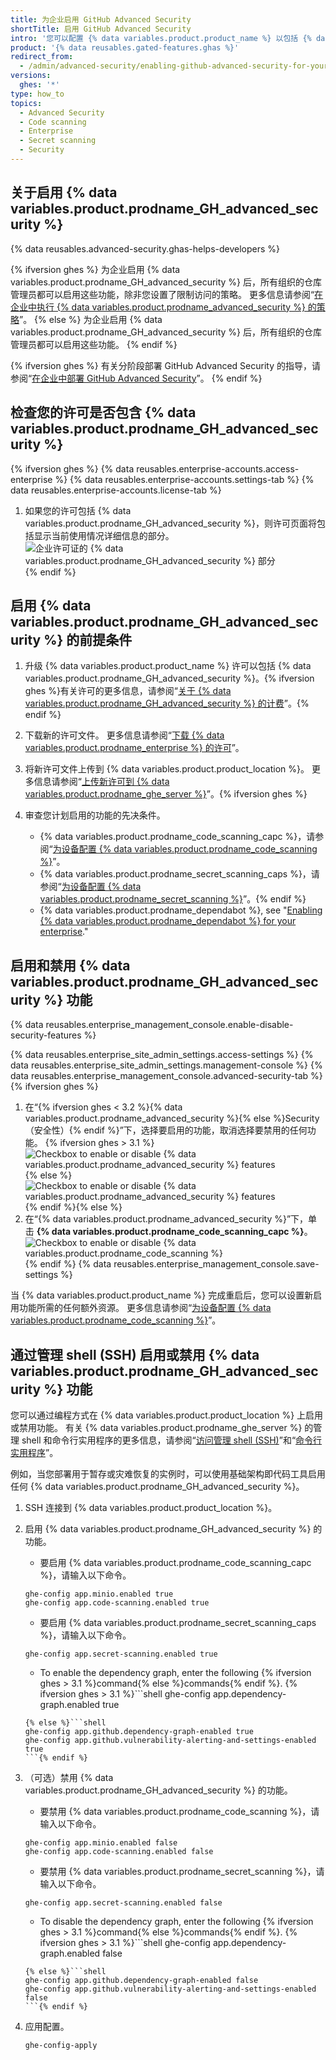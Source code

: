 ```yaml
---
title: 为企业启用 GitHub Advanced Security
shortTitle: 启用 GitHub Advanced Security
intro: '您可以配置 {% data variables.product.product_name %} 以包括 {% data variables.product.prodname_GH_advanced_security %}。 这将提供额外的功能，帮助用户发现和修复其代码中的安全问题。'
product: '{% data reusables.gated-features.ghas %}'
redirect_from:
  - /admin/advanced-security/enabling-github-advanced-security-for-your-enterprise
versions:
  ghes: '*'
type: how_to
topics:
  - Advanced Security
  - Code scanning
  - Enterprise
  - Secret scanning
  - Security
---
```


## 关于启用 {% data variables.product.prodname_GH_advanced_security %}

{% data reusables.advanced-security.ghas-helps-developers %}

{% ifversion ghes %}
为企业启用 {% data variables.product.prodname_GH_advanced_security %} 后，所有组织的仓库管理员都可以启用这些功能，除非您设置了限制访问的策略。 更多信息请参阅“[在企业中执行 {% data variables.product.prodname_advanced_security %} 的策略](/admin/policies/enforcing-policies-for-advanced-security-in-your-enterprise)”。
{% else %}
为企业启用 {% data variables.product.prodname_GH_advanced_security %} 后，所有组织的仓库管理员都可以启用这些功能。
{% endif %}

{% ifversion ghes %}
有关分阶段部署 GitHub Advanced Security 的指导，请参阅“[在企业中部署 GitHub Advanced Security](/admin/advanced-security/deploying-github-advanced-security-in-your-enterprise)”。
{% endif %}

## 检查您的许可是否包含 {% data variables.product.prodname_GH_advanced_security %}

{% ifversion ghes %}
{% data reusables.enterprise-accounts.access-enterprise %}
{% data reusables.enterprise-accounts.settings-tab %}
{% data reusables.enterprise-accounts.license-tab %}
1. 如果您的许可包括 {% data variables.product.prodname_GH_advanced_security %}，则许可页面将包括显示当前使用情况详细信息的部分。 ![企业许可证的 {% data variables.product.prodname_GH_advanced_security %} 部分](/assets/images/help/billing/ghas-orgs-list-enterprise-ghes.png)
{% endif %}

## 启用 {% data variables.product.prodname_GH_advanced_security %} 的前提条件

1. 升级 {% data variables.product.product_name %} 许可以包括 {% data variables.product.prodname_GH_advanced_security %}。{% ifversion ghes %}有关许可的更多信息，请参阅“[关于 {% data variables.product.prodname_GH_advanced_security %} 的计费](/billing/managing-billing-for-github-advanced-security/about-billing-for-github-advanced-security)”。{% endif %}
2. 下载新的许可文件。 更多信息请参阅“[下载 {% data variables.product.prodname_enterprise %} 的许可](/billing/managing-your-license-for-github-enterprise/downloading-your-license-for-github-enterprise)”。
3. 将新许可文件上传到 {% data variables.product.product_location %}。 更多信息请参阅“[上传新许可到 {% data variables.product.prodname_ghe_server %}](/billing/managing-your-license-for-github-enterprise/uploading-a-new-license-to-github-enterprise-server)”。{% ifversion ghes %}
4. 审查您计划启用的功能的先决条件。

    - {% data variables.product.prodname_code_scanning_capc %}，请参阅“[为设备配置 {% data variables.product.prodname_code_scanning %}](/admin/advanced-security/configuring-code-scanning-for-your-appliance#prerequisites-for-code-scanning)”。
    - {% data variables.product.prodname_secret_scanning_caps %}，请参阅“[为设备配置 {% data variables.product.prodname_secret_scanning %}](/admin/advanced-security/configuring-secret-scanning-for-your-appliance#prerequisites-for-secret-scanning)”。{% endif %}
    - {% data variables.product.prodname_dependabot %}, see "[Enabling {% data variables.product.prodname_dependabot %} for your enterprise](/admin/configuration/configuring-github-connect/enabling-dependabot-for-your-enterprise)."

## 启用和禁用 {% data variables.product.prodname_GH_advanced_security %} 功能

{% data reusables.enterprise_management_console.enable-disable-security-features %}

{% data reusables.enterprise_site_admin_settings.access-settings %}
{% data reusables.enterprise_site_admin_settings.management-console %}
{% data reusables.enterprise_management_console.advanced-security-tab %}{% ifversion ghes %}
1. 在“{% ifversion ghes < 3.2 %}{% data variables.product.prodname_advanced_security %}{% else %}Security（安全性）{% endif %}”下，选择要启用的功能，取消选择要禁用的任何功能。
{% ifversion ghes > 3.1 %}![Checkbox to enable or disable {% data variables.product.prodname_advanced_security %} features](/assets/images/enterprise/3.2/management-console/enable-security-checkboxes.png){% else %}![Checkbox to enable or disable {% data variables.product.prodname_advanced_security %} features](/assets/images/enterprise/management-console/enable-advanced-security-checkboxes.png){% endif %}{% else %}
1. 在“{% data variables.product.prodname_advanced_security %}”下，单击 **{% data variables.product.prodname_code_scanning_capc %}**。 ![Checkbox to enable or disable {% data variables.product.prodname_code_scanning %}](/assets/images/enterprise/management-console/enable-code-scanning-checkbox.png){% endif %}
{% data reusables.enterprise_management_console.save-settings %}

当 {% data variables.product.product_name %} 完成重启后，您可以设置新启用功能所需的任何额外资源。 更多信息请参阅“[为设备配置 {% data variables.product.prodname_code_scanning %}](/admin/advanced-security/configuring-code-scanning-for-your-appliance)”。

## 通过管理 shell (SSH) 启用或禁用 {% data variables.product.prodname_GH_advanced_security %} 功能

您可以通过编程方式在 {% data variables.product.product_location %} 上启用或禁用功能。 有关 {% data variables.product.prodname_ghe_server %} 的管理 shell 和命令行实用程序的更多信息，请参阅“[访问管理 shell (SSH)](/admin/configuration/accessing-the-administrative-shell-ssh)”和“[命令行实用程序](/admin/configuration/command-line-utilities#ghe-config)”。

例如，当您部署用于暂存或灾难恢复的实例时，可以使用基础架构即代码工具启用任何 {% data variables.product.prodname_GH_advanced_security %}。

1. SSH 连接到 {% data variables.product.product_location %}。
1. 启用 {% data variables.product.prodname_GH_advanced_security %} 的功能。

    - 要启用 {% data variables.product.prodname_code_scanning_capc %}，请输入以下命令。
    ```shell
    ghe-config app.minio.enabled true
    ghe-config app.code-scanning.enabled true
    ```
    - 要启用 {% data variables.product.prodname_secret_scanning_caps %}，请输入以下命令。
    ```shell
    ghe-config app.secret-scanning.enabled true
    ```
    - To enable the dependency graph, enter the following {% ifversion ghes > 3.1 %}command{% else %}commands{% endif %}.
    {% ifversion ghes > 3.1 %}```shell
    ghe-config app.dependency-graph.enabled true
    ```
    {% else %}```shell
    ghe-config app.github.dependency-graph-enabled true
    ghe-config app.github.vulnerability-alerting-and-settings-enabled true
    ```{% endif %}
2. （可选）禁用 {% data variables.product.prodname_GH_advanced_security %} 的功能。

    - 要禁用 {% data variables.product.prodname_code_scanning %}，请输入以下命令。
    ```shell
    ghe-config app.minio.enabled false
    ghe-config app.code-scanning.enabled false
    ```
    - 要禁用 {% data variables.product.prodname_secret_scanning %}，请输入以下命令。
    ```shell
    ghe-config app.secret-scanning.enabled false
    ```
    - To disable the dependency graph, enter the following {% ifversion ghes > 3.1 %}command{% else %}commands{% endif %}.
    {% ifversion ghes > 3.1 %}```shell
    ghe-config app.dependency-graph.enabled false
    ```
    {% else %}```shell
    ghe-config app.github.dependency-graph-enabled false
    ghe-config app.github.vulnerability-alerting-and-settings-enabled false
    ```{% endif %}
3. 应用配置。
    ```shell
    ghe-config-apply
    ```
